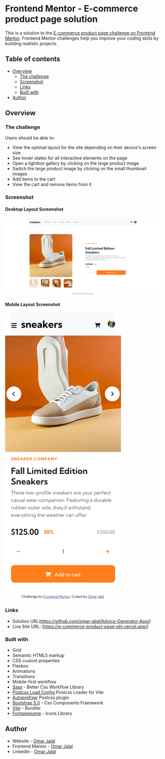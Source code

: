 # Frontend Mentor - E-commerce product page solution

This is a solution to the [E-commerce product page challenge on Frontend Mentor](https://www.frontendmentor.io/challenges/ecommerce-product-page-UPsZ9MJp6). Frontend Mentor challenges help you improve your coding skills by building realistic projects.

## Table of contents

- [Overview](#overview)
  - [The challenge](#the-challenge)
  - [Screenshot](#screenshot)
  - [Links](#links)
  - [Built with](#built-with)
- [Author](#author)

## Overview

### The challenge

Users should be able to:

- View the optimal layout for the site depending on their device's screen size
- See hover states for all interactive elements on the page
- Open a lightbox gallery by clicking on the large product image
- Switch the large product image by clicking on the small thumbnail images
- Add items to the cart
- View the cart and remove items from it

### Screenshot

#### Desktop Layout Screenshot

![Screenshot](desktop-screenshot.jpg)

#### Mobile Layout Screenshot

![Screenshot](mobile-screenshot.jpg)

### Links

- Solution URL(https://github.com/omar-jalal/Advice-Generator-App/)
- Live Site URL: (https://e-commerce-product-page-phi.vercel.app/)

### Built with

- Grid
- Semantic HTML5 markup
- CSS custom properties
- Flexbox
- Animations
- Transitions
- Mobile-first workflow
- [Sass](https://sass-lang.com/) - Better Css Workflow Library
- [Postcss Load Config](https://www.npmjs.com/package/postcss-load-config) Postcss Loader for Vite
- [Autoprefixer](https://autoprefixer.github.io/) Postcss plugin
- [Bootstrap 5.0](https://getbootstrap.com/) - Css Components Framework
- [Vite](https://vitejs.dev/) - Bundler
- [Fontawesome](https://fontawesome.com/) - Icons Library

## Author

- Website - [Omar Jalal](https://github.com/omar-jalal)
- Frontend Mentor - [Omar Jalal](https://www.frontendmentor.io/profile/tiger8707)
- LinkedIn - [Omar Jalal](https://www.linkedin.com/in/omar-jalal-195b40163/)